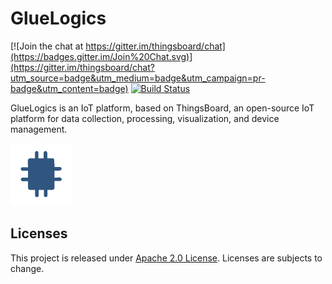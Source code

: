 # GlueLogics 
[![Join the chat at https://gitter.im/thingsboard/chat](https://badges.gitter.im/Join%20Chat.svg)](https://gitter.im/thingsboard/chat?utm_source=badge&utm_medium=badge&utm_campaign=pr-badge&utm_content=badge)
[![Build Status](https://travis-ci.org/thingsboard/thingsboard.svg?branch=master)](https://travis-ci.org/thingsboard/thingsboard)

GlueLogics is an IoT platform, based on ThingsBoard, an open-source IoT platform for data collection, processing, visualization, and device management.

<img src="./gluelogics-1.0/img/logo.png?raw=true" width="100" height="100">


## Licenses

This project is released under [Apache 2.0 License](./LICENSE). Licenses are subjects to change.
